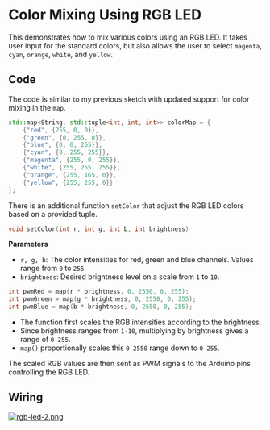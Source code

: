 # Color Mixing Using RGB LED
This demonstrates how to mix various colors using an RGB LED. It takes user input
for the standard colors, but also allows the user to select `magenta`, `cyan`, `orange`, `white`, and `yellow`.

## Code
The code is similar to my previous sketch with updated support for color mixing in the `map`.
```c++
std::map<String, std::tuple<int, int, int>> colorMap = {
	{"red", {255, 0, 0}},
	{"green", {0, 255, 0}},
	{"blue", {0, 0, 255}},
	{"cyan", {0, 255, 255}},
	{"magenta", {255, 0, 255}},
	{"white", {255, 255, 255}},
	{"orange", {255, 165, 0}},
	{"yellow", {255, 255, 0}}
};
```

There is an additional function `setColor`  that adjust the RGB LED colors based on a provided tuple.
```c++
void setColor(int r, int g, int b, int brightness)
```
**Parameters**


- `r, g, b`: The color intensities for red, green and blue channels. Values range from `0` to `255`.
- `brightness`: Desired brightness level on a scale from `1` to `10`.

```c++
int pwmRed = map(r * brightness, 0, 2550, 0, 255);
int pwmGreen = map(g * brightness, 0, 2550, 0, 255);
int pwmBlue = map(b * brightness, 0, 2550, 0, 255);
```

- The function first scales the RGB intensities according to the brightness.
- Since brightness ranges from `1-10`, multiplying by brightness gives a range of `0-255`.
- `map()` proportionally scales this `0-2550` range down to `0-255`.

The scaled RGB values are then sent as PWM signals to the Arduino pins controlling the RGB LED.

## Wiring
[![rgb-led-2.png](https://i.postimg.cc/K88Q9rvM/rgb-led-2.png)](https://postimg.cc/YhT10FFr)
